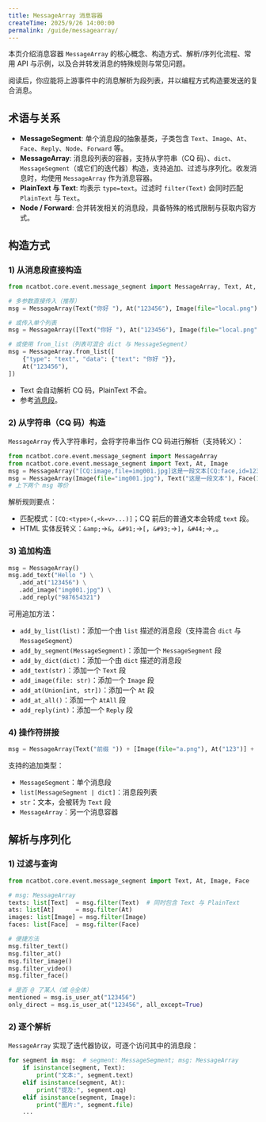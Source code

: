 ```yaml
---
title: MessageArray 消息容器
createTime: 2025/9/26 14:00:00
permalink: /guide/messagearray/
---
```


本页介绍消息容器 `MessageArray` 的核心概念、构造方式、解析/序列化流程、常用 API 与示例，以及合并转发消息的特殊规则与常见问题。

阅读后，你应能将上游事件中的消息解析为段列表，并以编程方式构造要发送的复合消息。

## 术语与关系

- **MessageSegment**: 单个消息段的抽象基类，子类包含 `Text`、`Image`、`At`、`Face`、`Reply`、`Node`、`Forward` 等。
- **MessageArray**: 消息段列表的容器，支持从字符串（CQ 码）、`dict`、`MessageSegment`（或它们的迭代器）构造，支持追加、过滤与序列化。收发消息时，均使用 `MessageArray` 作为消息容器。
- **PlainText 与 Text**: 均表示 `type=text`。过滤时 `filter(Text)` 会同时匹配 `PlainText` 与 `Text`。
- **Node / Forward**: 合并转发相关的消息段，具备特殊的格式限制与获取内容方式。

## 构造方式

### 1) 从消息段直接构造

```python
from ncatbot.core.event.message_segment import MessageArray, Text, At, Image

# 多参数直接传入（推荐）
msg = MessageArray(Text("你好 "), At("123456"), Image(file="local.png"))

# 或传入单个列表
msg = MessageArray([Text("你好 "), At("123456"), Image(file="local.png")])

# 或使用 from_list（列表可混合 dict 与 MessageSegment）
msg = MessageArray.from_list([
    {"type": "text", "data": {"text": "你好 "}},
    At("123456"),
])
```

- Text 会自动解析 CQ 码，PlainText 不会。
- 参考[消息段](./4.%20MessageSegment.md)。

### 2) 从字符串（CQ 码）构造

`MessageArray` 传入字符串时，会将字符串当作 CQ 码进行解析（支持转义）：

```python
from ncatbot.core.event.message_segment import MessageArray
from ncatbot.core.event.message_segment import Text, At, Image
msg = MessageArray("[CQ:image,file=img001.jpg]这是一段文本[CQ:face,id=123]")
msg = MessageArray(Image(file="img001.jpg"), Text("这是一段文本"), Face(123))
# 上下两个 msg 等价
```

解析规则要点：
- 匹配模式：`[CQ:<type>(,<k=v>...)]`；CQ 前后的普通文本会转成 `text` 段。
- HTML 实体反转义：`&amp;`→`&`，`&#91;`→`[`，`&#93;`→`]`，`&#44;`→`,`。

### 3) 追加构造

```python
msg = MessageArray()
msg.add_text("Hello ") \
   .add_at("123456") \
   .add_image("img001.jpg") \
   .add_reply("987654321")
```

可用追加方法：
- `add_by_list(list)`：添加一个由 `list` 描述的消息段（支持混合 `dict` 与 `MessageSegment`）
- `add_by_segment(MessageSegment)`：添加一个 `MessageSegment` 段
- `add_by_dict(dict)`：添加一个由 `dict` 描述的消息段
- `add_text(str)`：添加一个 `Text` 段
- `add_image(file: str)`：添加一个 `Image` 段
- `add_at(Union[int, str])`：添加一个 `At` 段
- `add_at_all()`：添加一个 `AtAll` 段
- `add_reply(int)`：添加一个 `Reply` 段

### 4) 操作符拼接

```python
msg = MessageArray(Text("前缀 ")) + [Image(file="a.png"), At("123")] + " 后缀"
```

支持的追加类型：
- `MessageSegment`：单个消息段
- `list[MessageSegment | dict]`：消息段列表
- `str`：文本，会被转为 `Text` 段
- `MessageArray`：另一个消息容器

## 解析与序列化

### 1) 过滤与查询

```python
from ncatbot.core.event.message_segment import Text, At, Image, Face

# msg: MessageArray
texts: list[Text]  = msg.filter(Text)  # 同时包含 Text 与 PlainText
ats: list[At]      = msg.filter(At)
images: list[Image] = msg.filter(Image)
faces: list[Face]  = msg.filter(Face)

# 便捷方法
msg.filter_text()
msg.filter_at()
msg.filter_image()
msg.filter_video()
msg.filter_face()

# 是否 @ 了某人（或 @全体）
mentioned = msg.is_user_at("123456")
only_direct = msg.is_user_at("123456", all_except=True)
```

### 2) 逐个解析

`MessageArray` 实现了迭代器协议，可逐个访问其中的消息段：

```python
for segment in msg:  # segment: MessageSegment; msg: MessageArray
    if isinstance(segment, Text):
        print("文本:", segment.text)
    elif isinstance(segment, At):
        print("提及:", segment.qq)
    elif isinstance(segment, Image):
        print("图片:", segment.file)
    ...
```